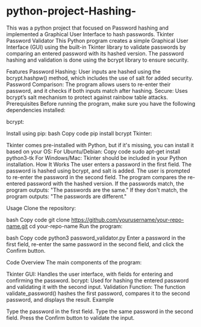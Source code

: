 # python-project-Hashing-
This was a python project that focused on Password hashing and implemented a Graphical User Interface to hash passwords. 
Tkinter Password Validator
This Python program creates a simple Graphical User Interface (GUI) using the built-in Tkinter library to validate passwords by comparing an entered password with its hashed version. The password hashing and validation is done using the bcrypt library to ensure security.

Features
Password Hashing: User inputs are hashed using the bcrypt.hashpw() method, which includes the use of salt for added security.
Password Comparison: The program allows users to re-enter their password, and it checks if both inputs match after hashing.
Secure: Uses bcrypt’s salt mechanism to protect against rainbow table attacks.
Prerequisites
Before running the program, make sure you have the following dependencies installed:

bcrypt:

Install using pip:
bash
Copy code
pip install bcrypt
Tkinter:

Tkinter comes pre-installed with Python, but if it's missing, you can install it based on your OS:
For Ubuntu/Debian:
Copy code
sudo apt-get install python3-tk
For Windows/Mac: Tkinter should be included in your Python installation.
How It Works
The user enters a password in the first field.
The password is hashed using bcrypt, and salt is added.
The user is prompted to re-enter the password in the second field.
The program compares the re-entered password with the hashed version.
If the passwords match, the program outputs: "The passwords are the same."
If they don't match, the program outputs: "The passwords are different."


Usage
Clone the repository:

bash
Copy code
git clone https://github.com/yourusername/your-repo-name.git
cd your-repo-name
Run the program:

bash
Copy code
python3 password_validator.py
Enter a password in the first field, re-enter the same password in the second field, and click the Confirm button.

Code Overview
The main components of the program:

Tkinter GUI: Handles the user interface, with fields for entering and confirming the password.
bcrypt: Used for hashing the entered password and validating it with the second input.
Validation Function: The function validate_password() hashes the first password, compares it to the second password, and displays the result.
Example

Type the password in the first field.
Type the same password in the second field.
Press the Confirm button to validate the input.
